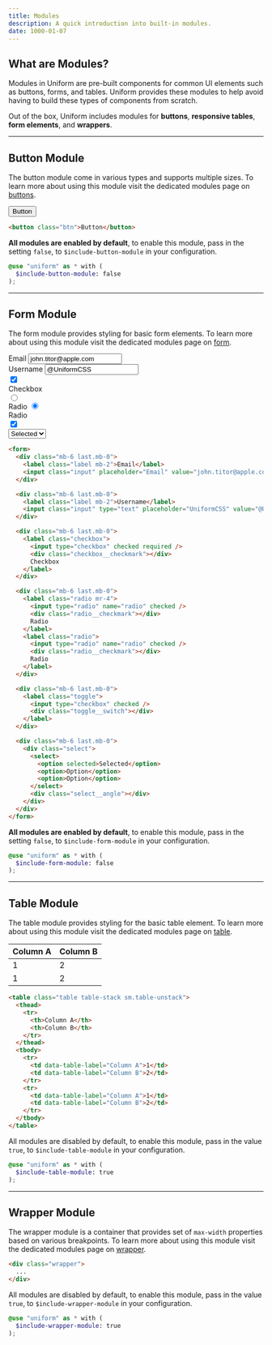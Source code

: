 ```yaml
---
title: Modules
description: A quick introduction into built-in modules.
date: 1000-01-07
---
```



## What are Modules?

Modules in Uniform are pre-built components for common UI elements such as buttons, forms, and tables. Uniform provides these modules to help avoid having to build these types of components from scratch.

Out of the box, Uniform includes modules for **buttons**, **responsive tables**, **form elements**, and **wrappers**.


---

## Button Module

The button module come in various types and supports multiple sizes. To learn more about using this module visit the dedicated modules page on <a class="hover.underline" href="/get-started/button/">buttons</a>.

<section class="radius-sm bg-silver-200 p-6 align-center">
  <button class="btn">Button</button>
</section>

```html
<button class="btn">Button</button>
```

**All modules are enabled by default**, to enable this module, pass in the setting `false`, to `$include-button-module` in your configuration.

```scss
@use "uniform" as * with (
  $include-button-module: false
);
```

---

## Form Module

The form module provides styling for basic form elements. To learn more about using this module visit the dedicated modules page on <a class="hover.underline" href="/get-started/form/">form</a>.

<section class="radius-sm bg-silver-200 p-6">
  <form>
    <div class="mb-6 last.mb-0">
      <label class="label mb-2">Email</label>
      <input class="input" placeholder="Email" value="john.titor@apple.com">
    </div>
    <div class="mb-6 last.mb-0">
      <label class="label mb-2">Username</label>
      <input class="input" type="text" placeholder="UniformCSS" value="@UniformCSS">
    </div>
    <div class="mb-6 last.mb-0">
      <label class="checkbox">
        <input type="checkbox" checked required />
        <div class="checkbox__checkmark"></div>
        Checkbox
      </label>
    </div>
    <div class="mb-6 last.mb-0">
      <label class="radio mr-4">
        <input type="radio" name="radio" checked />
        <div class="radio__checkmark"></div>
        Radio
      </label>
      <label class="radio">
        <input type="radio" name="radio" checked />
        <div class="radio__checkmark"></div>
        Radio
      </label>
    </div>
    <div class="mb-6 last.mb-0">
      <label class="toggle">
        <input type="checkbox" checked />
        <div class="toggle__switch"></div>
      </label>
    </div>
    <div class="mb-6 last.mb-0">
      <div class="select">
        <select>
          <option selected>Selected</option>
          <option>Option</option>
          <option>Option</option>
        </select>
        <div class="select__angle"></div>
      </div>
    </div>
  </form>
</section>

```html
<form>
  <div class="mb-6 last.mb-0">
    <label class="label mb-2">Email</label>
    <input class="input" placeholder="Email" value="john.titor@apple.com">
  </div>

  <div class="mb-6 last.mb-0">
    <label class="label mb-2">Username</label>
    <input class="input" type="text" placeholder="UniformCSS" value="@UniformCSS">
  </div>

  <div class="mb-6 last.mb-0">
    <label class="checkbox">
      <input type="checkbox" checked required />
      <div class="checkbox__checkmark"></div>
      Checkbox
    </label>
  </div>

  <div class="mb-6 last.mb-0">
    <label class="radio mr-4">
      <input type="radio" name="radio" checked />
      <div class="radio__checkmark"></div>
      Radio
    </label>
    <label class="radio">
      <input type="radio" name="radio" checked />
      <div class="radio__checkmark"></div>
      Radio
    </label>
  </div>

  <div class="mb-6 last.mb-0">
    <label class="toggle">
      <input type="checkbox" checked />
      <div class="toggle__switch"></div>
    </label>
  </div>

  <div class="mb-6 last.mb-0">
    <div class="select">
      <select>
        <option selected>Selected</option>
        <option>Option</option>
        <option>Option</option>
      </select>
      <div class="select__angle"></div>
    </div>
  </div>
</form>
```

**All modules are enabled by default**, to enable this module, pass in the setting `false`, to `$include-form-module` in your configuration.

```scss
@use "uniform" as * with (
  $include-form-module: false
);
```

---

## Table Module

The table module provides styling for the basic table element. To learn more about using this module visit the dedicated modules page on <a class="hover.underline" href="/get-started/table/">table</a>.

<section class="radius-sm bg-silver-200 p-6">
  <table class="table table-stack sm.table-unstack">
    <thead>
      <tr>
        <th>Column A</th>
        <th>Column B</th>
      </tr>
    </thead>
    <tbody>
      <tr>
        <td data-table-label="Column A">1</td>
        <td data-table-label="Column B">2</td>
      </tr>
      <tr>
        <td data-table-label="Column A">1</td>
        <td data-table-label="Column B">2</td>
      </tr>
    </tbody>
  </table>
</section>

```html
<table class="table table-stack sm.table-unstack">
  <thead>
    <tr>
      <th>Column A</th>
      <th>Column B</th>
    </tr>
  </thead>
  <tbody>
    <tr>
      <td data-table-label="Column A">1</td>
      <td data-table-label="Column B">2</td>
    </tr>
    <tr>
      <td data-table-label="Column A">1</td>
      <td data-table-label="Column B">2</td>
    </tr>
  </tbody>
</table>
```

All modules are disabled by default, to enable this module, pass in the value `true`, to `$include-table-module` in your configuration.

```scss
@use "uniform" as * with (
  $include-table-module: true
);
```

---

## Wrapper Module

The wrapper module is a container that provides set of `max-width` properties based on various breakpoints. To learn more about using this module visit the dedicated modules page on <a class="hover.underline" href="/get-started/wrapper/">wrapper</a>.

```html
<div class="wrapper">
  ...
</div>
```

All modules are disabled by default, to enable this module, pass in the value `true`, to `$include-wrapper-module` in your configuration.

```scss
@use "uniform" as * with (
  $include-wrapper-module: true
);
```
